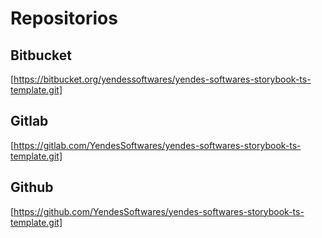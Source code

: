 # Repositorios

## Bitbucket

[https://bitbucket.org/yendessoftwares/yendes-softwares-storybook-ts-template.git]

## Gitlab

[https://gitlab.com/YendesSoftwares/yendes-softwares-storybook-ts-template.git]

## Github

[https://github.com/YendesSoftwares/yendes-softwares-storybook-ts-template.git]
